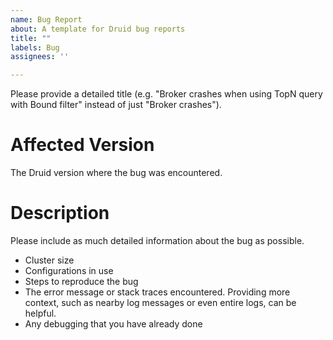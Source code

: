 ```yaml
---
name: Bug Report
about: A template for Druid bug reports
title: ""
labels: Bug
assignees: ''

---
```


Please provide a detailed title (e.g. "Broker crashes when using TopN query with Bound filter" instead of just "Broker crashes").

# Affected Version

The Druid version where the bug was encountered.

# Description

Please include as much detailed information about the bug as possible.
- Cluster size
- Configurations in use
- Steps to reproduce the bug
- The error message or stack traces encountered. Providing more context, such as nearby log messages or even entire logs, can be helpful.
- Any debugging that you have already done